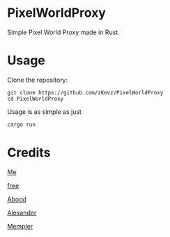 # PixelWorldProxy
Simple Pixel World Proxy made in Rust.

# Usage
Clone the repository:
```
git clone https://github.com/zKevz/PixelWorldProxy
cd PixelWorldProxy
```

Usage is as simple as just
```rust
cargo run
```

# Credits
[Me](https://github.com/zKevz)

[free](https://github.com/smhman)

[Abood](https://github.com/AboodTBR)

[Alexander](https://github.com/Alexander9673)

[Mempler](https://github.com/Mempler)
